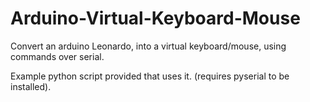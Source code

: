 # Arduino-Virtual-Keyboard-Mouse
Convert an arduino Leonardo, into a virtual keyboard/mouse, using commands over serial.

Example python script provided that uses it. (requires pyserial to be installed).
